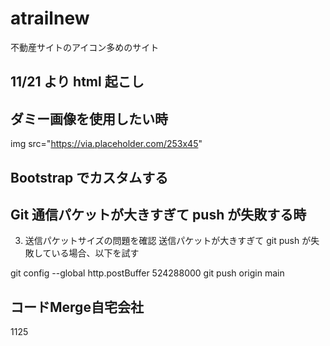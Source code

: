 # atrailnew
不動産サイトのアイコン多めのサイト

## 11/21 より html 起こし

## ダミー画像を使用したい時

img src="https://via.placeholder.com/253x45"

## Bootstrap でカスタムする

## Git 通信パケットが大きすぎて push が失敗する時

3. 送信パケットサイズの問題を確認
   送信パケットが大きすぎて git push が失敗している場合、以下を試す

git config --global http.postBuffer 524288000
git push origin main

## コードMerge自宅会社
1125
